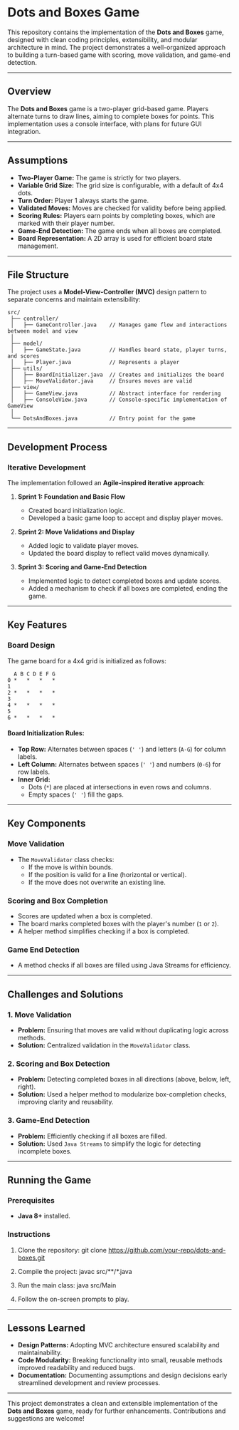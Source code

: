 # Dots and Boxes Game

This repository contains the implementation of the **Dots and Boxes** game, designed with clean coding principles, extensibility, and modular architecture in mind. The project demonstrates a well-organized approach to building a turn-based game with scoring, move validation, and game-end detection.

---

## Overview

The **Dots and Boxes** game is a two-player grid-based game. Players alternate turns to draw lines, aiming to complete boxes for points. This implementation uses a console interface, with plans for future GUI integration.

---

## Assumptions
- **Two-Player Game:** The game is strictly for two players.
- **Variable Grid Size:** The grid size is configurable, with a default of 4x4 dots.
- **Turn Order:** Player 1 always starts the game.
- **Validated Moves:** Moves are checked for validity before being applied.
- **Scoring Rules:** Players earn points by completing boxes, which are marked with their player number.
- **Game-End Detection:** The game ends when all boxes are completed.
- **Board Representation:** A 2D array is used for efficient board state management.

---

## File Structure

The project uses a **Model-View-Controller (MVC)** design pattern to separate concerns and maintain extensibility:

```plaintext
src/
 ├── controller/
 │   ├── GameController.java    // Manages game flow and interactions between model and view
 │
 ├── model/
 │   ├── GameState.java         // Handles board state, player turns, and scores
 │   ├── Player.java            // Represents a player
 ├── utils/
 │   ├── BoardInitializer.java  // Creates and initializes the board
 │   ├── MoveValidator.java     // Ensures moves are valid
 ├── view/
 │   ├── GameView.java          // Abstract interface for rendering
 │   ├── ConsoleView.java       // Console-specific implementation of GameView
 │
 └── DotsAndBoxes.java          // Entry point for the game
```
---

## Development Process

### Iterative Development
The implementation followed an **Agile-inspired iterative approach**:

1. **Sprint 1: Foundation and Basic Flow**
   - Created board initialization logic.
   - Developed a basic game loop to accept and display player moves.

2. **Sprint 2: Move Validations and Display**
   - Added logic to validate player moves.
   - Updated the board display to reflect valid moves dynamically.

3. **Sprint 3: Scoring and Game-End Detection**
   - Implemented logic to detect completed boxes and update scores.
   - Added a mechanism to check if all boxes are completed, ending the game.

---

## Key Features

### Board Design
The game board for a 4x4 grid is initialized as follows:

```plaintext
  A B C D E F G
0 *   *   *   *
1               
2 *   *   *   *
3               
4 *   *   *   *
5               
6 *   *   *   *
```


#### Board Initialization Rules:
- **Top Row:** Alternates between spaces (`' '`) and letters (`A-G`) for column labels.
- **Left Column:** Alternates between spaces (`' '`) and numbers (`0-6`) for row labels.
- **Inner Grid:** 
  - Dots (`*`) are placed at intersections in even rows and columns.
  - Empty spaces (`' '`) fill the gaps.

---

## Key Components

### Move Validation
- The `MoveValidator` class checks:
  - If the move is within bounds.
  - If the position is valid for a line (horizontal or vertical).
  - If the move does not overwrite an existing line.

### Scoring and Box Completion
- Scores are updated when a box is completed.
- The board marks completed boxes with the player's number (`1` or `2`).
- A helper method simplifies checking if a box is completed.

### Game End Detection
- A method checks if all boxes are filled using Java Streams for efficiency.

---

## Challenges and Solutions

### 1. **Move Validation**
- **Problem:** Ensuring that moves are valid without duplicating logic across methods.
- **Solution:** Centralized validation in the `MoveValidator` class.

### 2. **Scoring and Box Detection**
- **Problem:** Detecting completed boxes in all directions (above, below, left, right).
- **Solution:** Used a helper method to modularize box-completion checks, improving clarity and reusability.

### 3. **Game-End Detection**
- **Problem:** Efficiently checking if all boxes are filled.
- **Solution:** Used `Java Streams` to simplify the logic for detecting incomplete boxes.

---

## Running the Game

### Prerequisites
- **Java 8+** installed.

### Instructions
1. Clone the repository:
 git clone https://github.com/your-repo/dots-and-boxes.git

2. Compile the project:
javac src/**/*.java

3. Run the main class:
java src/Main

4. Follow the on-screen prompts to play.

---

## Lessons Learned
- **Design Patterns:** Adopting MVC architecture ensured scalability and maintainability.
- **Code Modularity:** Breaking functionality into small, reusable methods improved readability and reduced bugs.
- **Documentation:** Documenting assumptions and design decisions early streamlined development and review processes.

---

This project demonstrates a clean and extensible implementation of the **Dots and Boxes** game, ready for further enhancements. Contributions and suggestions are welcome!


